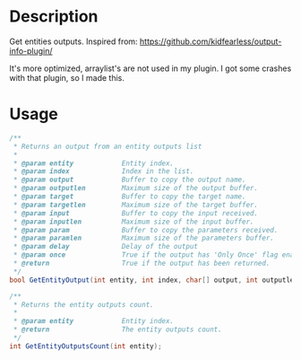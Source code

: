 # Description
Get entities outputs.
Inspired from: https://github.com/kidfearless/output-info-plugin/

It's more optimized, arraylist's are not used in my plugin. I got some crashes with that plugin, so I made this.

# Usage
```csharp
/**
 * Returns an output from an entity outputs list
 *
 * @param entity            Entity index.
 * @param index             Index in the list.
 * @param output            Buffer to copy the output name.
 * @param outputlen         Maximum size of the output buffer.
 * @param target            Buffer to copy the target name.
 * @param targetlen         Maximum size of the target buffer.
 * @param input             Buffer to copy the input received.
 * @param inputlen          Maximum size of the input buffer.
 * @param param             Buffer to copy the parameters received.
 * @param paramlen          Maximum size of the parameters buffer.
 * @param delay             Delay of the output
 * @param once              True if the output has 'Only Once' flag enabled.
 * @return                  True if the output has been returned.
 */
bool GetEntityOutput(int entity, int index, char[] output, int outputlen, char[] target, int targetlen, char[] input, int inputlen, char[] param, int paramlen, float& delay, bool& once);

/**
 * Returns the entity outputs count.
 *
 * @param entity            Entity index.
 * @return                  The entity outputs count.
 */
int GetEntityOutputsCount(int entity);
```
